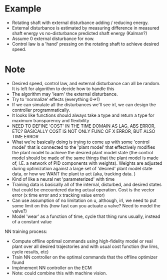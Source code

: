 # Example
- Rotating shaft with external disturbance adding / reducing energy.
- External disturbance is estimated by measuring difference in measured shaft energy vs no-disturbance predicted shaft energy (Kalman?)
- Assume 0 external disturbance for now.
- Control law is a 'hand' pressing on the rotating shaft to achieve desired speed.

# Note
- Desired speed, control law, and external disturbance can all be random. It is left for algorithm to decide how to handle this
- The algorithm may 'learn' the external disturbance.
- Try to 'normalize' effects (everything 0->1)
- If we can simulate all the disturbances we'll see irl, we can design the controller programmatically.
- It looks like functions should always take a type and return a type for
  maximum transparency and flexibility
- NEED TO DEFINE 'COST' IN THE TIME DOMAIN AS LAG, ABS ERROR, ETC? BASICALLY COST IS NOT ONLY FUNC OF X ERROR, BUT ALSO TIME ERROR
- What we're basically doing is trying to come up with some 'control model' that is connected to the 'plant model' that effectively modifies the plant model to achieve the desired plant model state (the control model should be made of the same things that the plant model is made of, I.E. a network of PID components with weights). Weights are adjusted during optimization against a large set of 'desired' plant model state data, or how we WANT the plant to act (aka, tracking data. )
- Kind of like a neural net 'parameterized' with time
- Training data is basically all of the internal, disturbed, and desired states that could be encountered during actual operation. Cost is the vector error (x time error and x tracking value error)
- Can use assumption of no limitation on u, although, irl, we need to put some limit on this (how fast can you actuate a valve? Need to model the valve?)
- Model 'wear' as a function of time, cycle that thing runs usually, instead
  of a constant value

NN training process:
- Compute offline optimal commands using high-fidelity model or real plant over all desired trajectories and with usual cost function (hw lims, cycle results, etc)
- Train NN controller on the optimal commands that the offline optimizer found
- Implmement NN controller on the ECM
- Note: could combine this with machine vision.